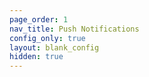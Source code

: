 ```yaml
---
page_order: 1
nav_title: Push Notifications
config_only: true
layout: blank_config
hidden: true 
---
```

